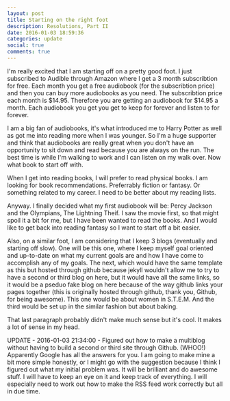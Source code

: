 ```yaml
---
layout: post
title: Starting on the right foot
description: Resolutions, Part II
date: 2016-01-03 18:59:36
categories: update
social: true
comments: true
---
```


I'm really excited that I am starting off on a pretty good foot. I just subscribed to Audible through Amazon where I get a 3 month subscribtion for free. Each month you get a free audiobook (for the subscribtion price) and then you can buy more audiobooks as you need. The subscribtion price each month is $14.95. Therefore you are getting an audiobook for $14.95 a month. Each audiobook you get you get to keep for forever and listen to for forever.

I am a big fan of audiobooks, it's what introduced me to Harry Potter as well as got me into reading more when I was younger. So I'm a huge supporter and think that audiobooks are really great when you don't have an opportunity to sit down and read because you are always on the run. The best time is while I'm walking to work and I can listen on my walk over. Now what book to start off with.

When I get into reading books, I will prefer to read physical books. I am looking for book recommendations. Preferrably fiction or fantasy. Or something related to my career. I need to be better about my reading lists.

Anyway. I finally decided what my first audiobook will be: Percy Jackson and the Olympians, The Lightning Theif. I saw the movie first, so that might spoil it a bit for me, but I have been wanted to read the books. And I would like to get back into reading fantasy so I want to start off a bit easier.

Also, on a similar foot, I am considering that I keep 3 blogs (eventually and starting off slow). One will be this one, where I keep myself goal oriented and up-to-date on what my current goals are and how I have come to accomplish any of my goals. The next, which would have the same template as this but hosted through github because jekyll wouldn't allow me to try to have a second or third blog on here, but it would have all the same links, so it would be a pseduo fake blog on here because of the way github links your pages together (this is originally hosted through github, thank you, Github, for being awesome). This one would be about women in S.T.E.M. And the third would be set up in the similar fashion but about baking.

That last paragraph probably didn't make much sense but it's cool. It makes a lot of sense in my head.


UPDATE - 2016-01-03 21:34:00 - Figured out how to make a multiblog without having to build a second or third site through Github. (WHOO!) Apparently Google has all the answers for you. I am going to make mine a bit more simple honestly, or I might go with the suggestion because I think I figured out what my initial problem was. It will be brilliant and do awesome stuff. I will have to keep an eye on it and keep track of everything. I will especially need to work out how to make the RSS feed work correctly but all in due time.